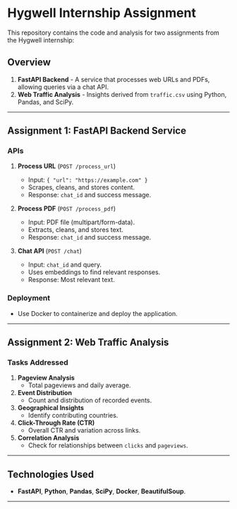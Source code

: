 # Hygwell Internship Assignment

This repository contains the code and analysis for two assignments from the Hygwell internship:

## Overview
1. **FastAPI Backend** - A service that processes web URLs and PDFs, allowing queries via a chat API.
2. **Web Traffic Analysis** - Insights derived from `traffic.csv` using Python, Pandas, and SciPy.

---

## Assignment 1: FastAPI Backend Service

### APIs
1. **Process URL** (`POST /process_url`)
   - Input: `{ "url": "https://example.com" }`
   - Scrapes, cleans, and stores content.
   - Response: `chat_id` and success message.

2. **Process PDF** (`POST /process_pdf`)
   - Input: PDF file (multipart/form-data).
   - Extracts, cleans, and stores text.
   - Response: `chat_id` and success message.

3. **Chat API** (`POST /chat`)
   - Input: `chat_id` and query.
   - Uses embeddings to find relevant responses.
   - Response: Most relevant text.

### Deployment
- Use Docker to containerize and deploy the application.

---

## Assignment 2: Web Traffic Analysis

### Tasks Addressed
1. **Pageview Analysis**
   - Total pageviews and daily average.
2. **Event Distribution**
   - Count and distribution of recorded events.
3. **Geographical Insights**
   - Identify contributing countries.
4. **Click-Through Rate (CTR)**
   - Overall CTR and variation across links.
5. **Correlation Analysis**
   - Check for relationships between `clicks` and `pageviews`.

---

## Technologies Used
- **FastAPI**, **Python**, **Pandas**, **SciPy**, **Docker**, **BeautifulSoup**.

---


